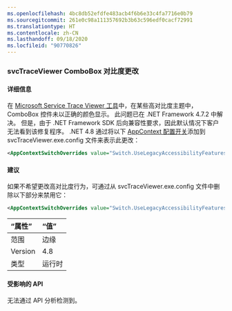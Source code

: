 ```yaml
---
ms.openlocfilehash: 4bc8db52efdfe483acb4f6b6e33c4fa7716e0b79
ms.sourcegitcommit: 261e0c98a111357692b3b63c596edf0cacf72991
ms.translationtype: HT
ms.contentlocale: zh-CN
ms.lasthandoff: 09/18/2020
ms.locfileid: "90770826"
---
```

### <a name="svctraceviewer-combobox-high-contrast-change"></a>svcTraceViewer ComboBox 对比度更改

#### <a name="details"></a>详细信息

在 [Microsoft Service Trace Viewer 工具](~/docs/framework/wcf/service-trace-viewer-tool-svctraceviewer-exe.md)中，在某些高对比度主题中，ComboBox 控件未以正确的颜色显示。 此问题已在 .NET Framework 4.7.2 中解决。 但是，由于 .NET Framework SDK 后向兼容性要求，因此默认情况下客户无法看到该修复程序。 .NET 4.8 通过将以下 [AppContext 配置开关](~/docs/framework/configure-apps/file-schema/runtime/appcontextswitchoverrides-element.md)添加到 svcTraceViewer.exe.config 文件来表示此更改：

```xml
<AppContextSwitchOverrides value="Switch.UseLegacyAccessibilityFeatures=false;Switch.UseLegacyAccessibilityFeatures.2=false" />
```

#### <a name="suggestion"></a>建议

如果不希望更改高对比度行为，可通过从 svcTraceViewer.exe.config 文件中删除以下部分来禁用它：

```xml
<AppContextSwitchOverrides value="Switch.UseLegacyAccessibilityFeatures=false;Switch.UseLegacyAccessibilityFeatures.2=false" />
```

| “属性”    | “值”   |
|:--------|:--------|
| 范围   | 边缘    |
| Version | 4.8     |
| 类型    | 运行时 |

#### <a name="affected-apis"></a>受影响的 API

无法通过 API 分析检测到。

<!--

#### Affected APIs

Not detectable via API analysis.

-->
